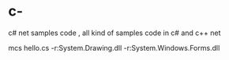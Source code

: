 # c-
c# net samples code , all kind of samples code in c# and c++ net



mcs hello.cs -r:System.Drawing.dll -r:System.Windows.Forms.dll 

